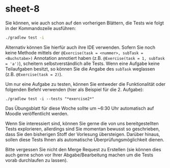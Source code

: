 # sheet-8

Sie können, wie auch schon auf den vorherigen Blättern, die Tests wie folgt in der Kommandozeile ausführen:

```bash
./gradlew test -i
```

Alternativ können Sie hierfür auch ihre IDE verwenden.
Sofern Sie noch keine Methode mittels der `@Exercise(task = <nummer>, subTask = <Buchstabe>)` Annotation annotiert haben (z.B. `@Exercise(task = 1, subTask = 'a')`), scheitern selbstverständlich alle Tests.
Wenn eine Aufgabe keine Teilaufgaben besitzt, so können Sie die Angabe des `subTask` weglassen (z.B. `@Exercise(task = 2)`).

Um nur eine Aufgabe zu testen, können Sie entweder die Funktionalität oder folgenden Befehl verwenden (hier als Beispiel für die 2. Aufgabe):

```shell
./gradlew test -i --tests "*exercise2*"
```

Das Übungsblatt für diese Woche sollte um ~6:30 Uhr automatisch auf Moodle veröffentlicht werden.

Wenn Sie interessiert sind, können Sie gerne die von uns bereitgestellten Tests explorieren, allerdings sind Sie momentan bewusst so geschrieben, dass Sie den bisherigen Stoff der Vorlesung übersteigen. Darüber hinaus, sollen diese Tests Ihnen als automatische Überprüfungsmöglichkeit dienen.

Bitte vergessen Sie nicht den Merge Request zu Erstellen (sie können dies auch gerne schon vor Ihrer Abgabe/Bearbeitung machen um die Tests vorab durchlaufen zu lassen).
